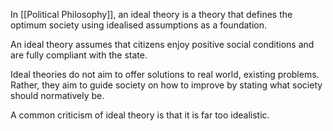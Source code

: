 In [[Political Philosophy]], an ideal theory is a theory that defines the optimum society using idealised assumptions as a foundation.

An ideal theory assumes that citizens enjoy positive social conditions and are fully compliant with the state. 

Ideal theories do not aim to offer solutions to real world, existing problems. Rather, they aim to guide society on how to improve by stating what society should normatively be.

A common criticism of ideal theory is that it is far too idealistic. 